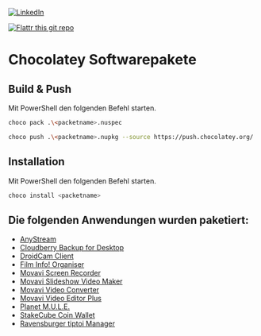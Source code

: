 [![LinkedIn][linkedin-shield]][linkedin-url]

[![Flattr this git repo](http://api.flattr.com/button/flattr-badge-large.png)](https://flattr.com/submit/auto?user_id=ralfes&url=https://github.com/ralfes/chocolatey-packages&title=chocolatey-packages&language=&tags=github&category=software) 


# Chocolatey Softwarepakete

## Build & Push
Mit PowerShell den folgenden Befehl starten.

```sh
choco pack .\<packetname>.nuspec
```

```sh
choco push .\<packetname>.nupkg --source https://push.chocolatey.org/
```

## Installation
Mit PowerShell den folgenden Befehl starten.

```sh
choco install <packetname>
```


## Die folgenden Anwendungen wurden paketiert:
* [AnyStream](https://chocolatey.org/packages/anystream/)
* [Cloudberry Backup for Desktop](https://chocolatey.org/packages/cloudberrybackup/)
* [DroidCam Client](https://chocolatey.org/packages/droidcamclient/)
* [Film Info! Organiser](https://chocolatey.org/packages/filminfo/)
* [Movavi Screen Recorder](https://chocolatey.org/packages/movaviscreenrecorder/)
* [Movavi Slideshow Video Maker](https://chocolatey.org/packages/movavislideshowmaker/)
* [Movavi Video Converter](https://chocolatey.org/packages/movavivideoconverter/)
* [Movavi Video Editor Plus](https://chocolatey.org/packages/movavivideoeditorplus/)
* [Planet M.U.L.E.](https://chocolatey.org/packages/planetmule/)
* [StakeCube Coin Wallet](https://chocolatey.org/packages/stakecubecoinwallet/)
* [Ravensburger tiptoi Manager](https://chocolatey.org/packages/tiptoimanager/)

[linkedin-shield]: https://img.shields.io/badge/-LinkedIn-black.svg?style=for-the-badge&logo=linkedin&colorB=555
[linkedin-url]: https://linkedin.com/in/ralfes
